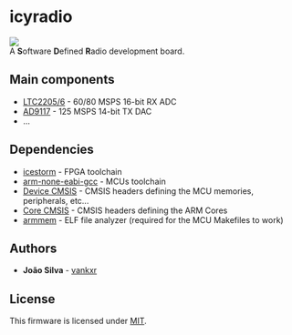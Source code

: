 # icyradio
![](https://raw.githubusercontent.com/vankxr/icyradio/master/pcb/main/icyradio-main.top.png?token=AEOHTOYVPC7EXIN74P3PJDC6WL2LA)  
A **S**oftware **D**efined **R**adio development board.

## Main components
 - [LTC2205/6](https://www.analog.com/media/en/technical-documentation/data-sheets/22076fc.pdf) - 60/80 MSPS 16-bit RX ADC
 - [AD9117](https://www.analog.com/media/en/technical-documentation/data-sheets/ad9114_9115_9116_9117.pdf) - 125 MSPS 14-bit TX DAC
 - ...

## Dependencies
 - [icestorm](https://github.com/cliffordwolf/icestorm) - FPGA toolchain
 - [arm-none-eabi-gcc](https://developer.arm.com/tools-and-software/open-source-software/developer-tools/gnu-toolchain/gnu-rm/downloads) - MCUs toolchain
 - [Device CMSIS](https://www.keil.com/dd2/) - CMSIS headers defining the MCU memories, peripherals, etc...
 - [Core CMSIS](https://github.com/ARM-software/CMSIS_5) - CMSIS headers defining the ARM Cores
 - [armmem](https://github.com/vankxr/armmem) - ELF file analyzer (required for the MCU Makefiles to work)

## Authors

* **João Silva** - [vankxr](https://github.com/vankxr)

## License

This firmware is licensed under [MIT](LICENSE).
